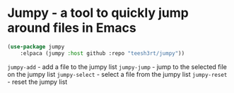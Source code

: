 # Jumpy - a tool to quickly jump around files in Emacs

```el
(use-package jumpy
	:elpaca (jumpy :host github :repo "teesh3rt/jumpy"))
```

`jumpy-add` - add a file to the jumpy list
`jumpy-jump` - jump to the selected file on the jumpy list
`jumpy-select` - select a file from the jumpy list
`jumpy-reset` - reset the jumpy list
